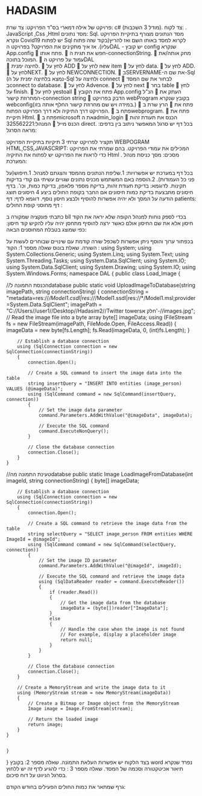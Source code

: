 # HADASIM
פרויקט של אילה דמארי
בס"ד 
הפרויקט:
צד שרת: c# (מודל 3 השכבות).
צד לקוח: . JavaScript ,Css ,Html
מסד נתונים: Sql.
מסד הנתונים מצורף בתיקיית הפרויקט ונקרא Covid19 
יש לפתוח Sql  לקרוא למסד באותו השם ואז להריץ(בקוד שזה פתוח עליו).
אז איך מתקינים את הפרויקט?
בפרויקט הDAL -  יש קובץ config  שנקרא App.config
	פתח אותו.
	חפש את תגית ה-connectionString.
	מחק אותה/את המוכל בתוכה.
	עמוד על פרויקט הDAL  
	לחיצה ימנית.
	לחץ על ADD
	לחץ על new item
	 לחץ על data.
	לחץ על ADD.
	לחץ עלNEXT.
	לחץ על NEWCONNECTION.
	בSERVERNAME-את שם ה-Sql (נמצא בלחיצה ימנית על ה-Sql ולחיצה על connect
	לבחור את שם המסד בconnect to database.
	לחץ על Advence.
	לחץ על next
	בחר table
	לחץ על finish.
	לחץ על yestoall
	פתח את הקובץ App.config הנ"ל
	העתק את המחרוזת קישור-connection string
	הדבק בפרויקט webProgram   בקובץ שנקרא webconfig(במידה ויש שם מחרוזת קישור החלף אותה בזו.)
	הרץ שרת ב 
	פתח את הפרויקט דרך התיקיה ולא דרך הפרויקט הפתוח.
	פתח בwebprogram.
	פתח את תיקיית Html.
	פתח בmicrosoft את הadmin_login
	הכנס את תעודת זהות המנהל:325562221
	הכנס מייל direct.
בכל דף יש סרגל המאפשר ניתוב בין בדפים:
מראה הסרגל:
 
תקציר לפרויקט
יצרתי 3 תיקיות בתיקיית הפרויקט WEBPOGRAM HTML,CSS,JAVASCRIPT:  המכילים את עמודי הפרויקט.
בהם שמרתי את הפרויקט
כדי לראות את הפרויקט יש לפתוח את התיקיה Html  .
 מסכים:
מסך כניסת מנהל המערכת:
 
בכל דף במערכת יש אפשרויות:
1.שליפת הנתונים מהמסד והצגתם למנהל.
1.חיפוש(על פני כל העמודות).
2.הוספה
באם המשתמש מכניס נתונים שגויים עשיתי גם קודי בדיקות תקינות. לדוגמא: בדיקת תעודת זהות, בדיקת מספר פלאפון, בדיקת כמות, וכו'.
בדף חיסונים מתבצעת בדיקת כמות חיסונים אם החבר בקופת החולים ביצע 4 חיסונים תוצג הודעה על המסך ולא יהיה אפשרות להוסיף ולבצע חיסון נוסף.
דוגמא לדף:
דף patients:
דף מחוסני קופת החולים :
 
כתבתי פונקציה שמקורה ב bll בכדי לספק נוחות למנהל הקופה שלא יראה את הקוד חיסון אלא את שם החיסון אולם כאשר ירצה להוסיף מתחסן יהיה עליו להקיש קוד חיסון:
כפי שמוצג בטבלת המחוסנים הבאה:
 

בכפתור ערוך והוסף ניתן אפשרות לשכפל שורה קודמת עם שינויים שבוחרים לעשות על השורה.
שאלת בונוס
שאלה מספר 1:
הקוד :
using System;
using System.Collections.Generic;
using System.Linq;
using System.Text;
using System.Threading.Tasks;
using System.Data.SqlClient;
using System.IO;
using System.Data.SqlClient;
using System.Drawing;
using System.IO;
using System.Windows.Forms;
namespace DAL
{
  public  class Load_Image
    {

//הכנסת התמונה לdatabase
public static void UploadImageToDatabase(string imagePath, string connectionString)
        {
            connectionString = "metadata=res://*/Model1.csdl|res://*/Model1.ssdl|res://*/Model1.msl;provider=System.Data.SqlClient";
            imagePath = "C://Users//user1//Desktop//Hadasim2//Twitter towersחלק א'-//images.jpg";
            // Read the image file into a byte array
            byte[] imageData;
        using (FileStream fs = new FileStream(imagePath, FileMode.Open, FileAccess.Read))
        {
            imageData = new byte[fs.Length];
            fs.Read(imageData, 0, (int)fs.Length);
        }

        // Establish a database connection
        using (SqlConnection connection = new SqlConnection(connectionString))
        {
            connection.Open();

            // Create a SQL command to insert the image data into the table
            string insertQuery = "INSERT INTO entities (image_person) VALUES (@imageData)";
            using (SqlCommand command = new SqlCommand(insertQuery, connection))
            {
                // Set the image data parameter
                command.Parameters.AddWithValue("@imageData", imageData);

                // Execute the SQL command
                command.ExecuteNonQuery();
            }

            // Close the database connection
            connection.Close();
        }
    }
        

//טעינת התמונה מהdatabse
        public static Image LoadImageFromDatabase(int imageId, string connectionString)
    {
        byte[] imageData;

        // Establish a database connection
        using (SqlConnection connection = new SqlConnection(connectionString))
        {
            connection.Open();

            // Create a SQL command to retrieve the image data from the table
            string selectQuery = "SELECT image_person FROM entities WHERE ImageId = @imageId";
            using (SqlCommand command = new SqlCommand(selectQuery, connection))
            {
                // Set the image ID parameter
                command.Parameters.AddWithValue("@imageId", imageId);

                // Execute the SQL command and retrieve the image data
                using (SqlDataReader reader = command.ExecuteReader())
                {
                    if (reader.Read())
                    {
                        // Get the image data from the database
                        imageData = (byte[])reader["ImageData"];
                    }
                    else
                    {
                        // Handle the case when the image is not found
                        // For example, display a placeholder image
                        return null;
                    }
                }
            }

            // Close the database connection
            connection.Close();
        }

        // Create a MemoryStream and write the image data to it
        using (MemoryStream stream = new MemoryStream(imageData))
        {
            // Create a Bitmap or Image object from the MemoryStream
            Image image = Image.FromStream(stream);

            // Return the loaded image
            return image;
        }
    }


    }
}
בצד הלקוח יש אפשרות העלאת התמונה.
שאלה מספר 2: 
בקובץ word  נפרד שנקרא תיאור אכיטקטורה וסכמה של המסד.
 שאלה מספר 3 :
כדי להגיע לדף זה יש ללחוץ בסרגל הניווט על דוח סיכום.

 
גרף שמתאר את כמות החולים הפעילים בחודש הקודם:
 





